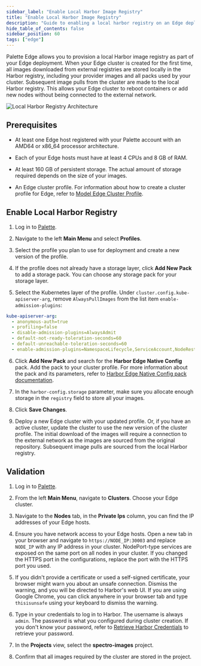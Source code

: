 ```yaml
---
sidebar_label: "Enable Local Harbor Image Registry"
title: "Enable Local Harbor Image Registry"
description: "Guide to enabling a local harbor registry on an Edge deployment."
hide_table_of_contents: false
sidebar_position: 60
tags: ["edge"]
---
```


Palette Edge allows you to provision a local Harbor image registry as part of your Edge deployment. When your Edge cluster is created for the first time, all images downloaded from external registries are stored locally in the Harbor registry, including your provider images and all packs used by your cluster. Subsequent image pulls from the cluster are made to the local Harbor registry. This allows your Edge cluster to reboot containers or add new nodes without being connected to the external network. 


![Local Harbor Registry Architecture](/clusters_edge_networking_local_harbor_architecture.png)

## Prerequisites

- At least one Edge host registered with your Palette account with an AMD64 or x86_64 processor architecture. 

- Each of your Edge hosts must have at least 4 CPUs and 8 GB of RAM.

- At least 160 GB of persistent storage. The actual amount of storage required depends on the size of your images. 

- An Edge cluster profile. For information about how to create a cluster profile for Edge, refer to [Model Edge Cluster Profile](../site-deployment/model-profile.md).

## Enable Local Harbor Registry

1. Log in to [Palette](https://console.spectrocloud.com).

2. Navigate to the left **Main Menu** and select **Profiles**.

3. Select the profile you plan to use for deployment and create a new version of the profile.

4. If the profile does not already have a storage layer, click **Add New Pack** to add a storage pack. You can choose any storage pack for your storage layer. 

5. Select the Kubernetes layer of the profile. Under `cluster.config.kube-apiserver-arg`, remove `AlwaysPullImages` from the list item `enable-admission-plugins`:

  ```yaml {7}
  kube-apiserver-arg:
    - anonymous-auth=true
    - profiling=false
    - disable-admission-plugins=AlwaysAdmit
    - default-not-ready-toleration-seconds=60
    - default-unreachable-toleration-seconds=60
    - enable-admission-plugins=NamespaceLifecycle,ServiceAccount,NodeRestriction
  ```

6. Click **Add New Pack** and search for the **Harbor Edge Native Config** pack. Add the pack to your cluster profile. For more information about the pack and its parameters, refer to [Harbor Edge Native Config pack documentation](../../../integrations/harbor-edge.md).

7. In the `harbor-config.storage` parameter, make sure you allocate enough storage in the `registry` field to store all your images.

8. Click **Save Changes**.

9. Deploy a new Edge cluster with your updated profile. Or, if you have an active cluster, update the cluster to use the new version of the cluster profile. The initial download of the images will require a connection to the external network as the images are sourced from the original repository. Subsequent image pulls are sourced from the local Harbor registry. 

## Validation

1. Log in to [Palette](https://console.spectrocloud.com).

2. From the left **Main Menu**, navigate to **Clusters**. Choose your Edge cluster.

3. Navigate to the **Nodes** tab, in the **Private Ips** column, you can find the IP addresses of your Edge hosts. 

4. Ensure you have network access to your Edge hosts. Open a new tab in your browser and navigate to `https://NODE_IP:30003` and replace `NODE_IP` with any IP address in your cluster. NodePort-type services are exposed on the same port on all nodes in your cluster. If you changed the HTTPS port in the configurations, replace the port with the HTTPS port you used. 

5. If you didn't provide a certificate or used a self-signed certificate, your browser might warn you about an unsafe connection. Dismiss the warning, and you will be directed to Harbor's web UI. If you are using Google Chrome, you can click anywhere in your browser tab and type `thisisunsafe` using your keyboard to dismiss the warning. 

6. Type in your credentials to log in to Harbor. The username is always `admin`. The password is what you configured during cluster creation. If you don't know your password, refer to [Retrieve Harbor Credentials](../../../integrations/harbor-edge.md#retrieve-harbor-credentials) to retrieve your password.  

7. In the **Projects** view, select the **spectro-images** project.

8. Confirm that all images required by the cluster are stored in the project. 